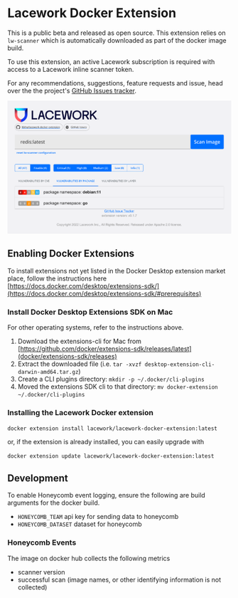 # Lacework Docker Extension

This is a public beta and released as open source.  This extension relies on `lw-scanner` which is automatically downloaded as part of the docker image build.  

To use this extension, an active Lacework subscription is required with access to a Lacework inline scanner token.

For any recommendations, suggestions, feature requests and issue, head over the the project's [GitHub Issues tracker](https://github.com/l6khq/lacework-docker-extension/issues).

![Lacework Scanner](lacework-docker-extension.png "Lacework Scanner")

## Enabling Docker Extensions

To install extensions not yet listed in the Docker Desktop extension market place, follow the instructions here [https://docs.docker.com/desktop/extensions-sdk/](https://docs.docker.com/desktop/extensions-sdk/#prerequisites)

### Install Docker Desktop Extensions SDK on Mac

For other operating systems, refer to the instructions above.

1. Download the extensions-cli for Mac from [https://github.com/docker/extensions-sdk/releases/latest](docker/extensions-sdk/releases)
2. Extract the downloaded file (i.e. `tar -xvzf desktop-extension-cli-darwin-amd64.tar.gz`)
3. Create a CLI plugins directory: `mkdir -p ~/.docker/cli-plugins`
4. Moved the extensions SDK cli to that directory: `mv docker-extension ~/.docker/cli-plugins`

### Installing the Lacework Docker extension

`docker extension install lacework/lacework-docker-extension:latest`

or, if the extension is already installed, you can easily upgrade with

`docker extension update lacework/lacework-docker-extension:latest`

## Development

To enable Honeycomb event logging, ensure the following are build arguments for the docker build.
- `HONEYCOMB_TEAM` api key for sending data to honeycomb
- `HONEYCOMB_DATASET` dataset for honeycomb

### Honeycomb Events

The image on docker hub collects the following metrics
- scanner version
- successful scan
(image names, or other identifying information is not collected)
